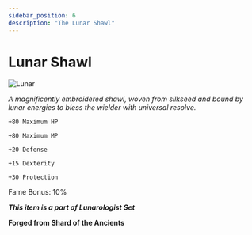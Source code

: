 ```yaml
---
sidebar_position: 6
description: "The Lunar Shawl"
---
```


# Lunar Shawl

![Lunar](https://vwiki.valorserver.com/api/item/picture/lunar%20shawl)

<i>A magnificently embroidered shawl, woven from silkseed and bound by lunar energies to bless the wielder with universal resolve.</i>

    +80 Maximum HP
    
    +80 Maximum MP
    
    +20 Defense
    
    +15 Dexterity
    
    +30 Protection
    
Fame Bonus: 10%

***This item is a part of Lunarologist Set***

**Forged from Shard of the Ancients**
